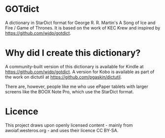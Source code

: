 # GOTdict
A dictionary in StarDict format for George R. R. Martin's A Song of Ice and Fire / Game of Thrones.
It is based on the work of KEC Krew and inspired by https://github.com/wjdp/gotdict.

# Why did I create this dictionary?
A community-built version of this dictionary is available for Kindle at https://github.com/wjdp/gotdict.
A version for Kobo is available as part of the work on dictutil at https://github.com/pgaskin/dictutil.

There are, however, people like me who use ePaper tablets with larger screens like the BOOX Note Pro, which use the StarDict format.

# Licence
This project draws upon openly licensed content - mainly from awoiaf.westeros.org - and uses their licence CC BY-SA.
